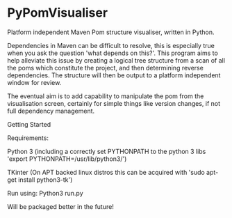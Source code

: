 # PyPomVisualiser

Platform independent Maven Pom structure visualiser, written in Python.

Dependencies in Maven can be difficult to resolve, this is especially true when you ask the question 'what depends on this?'. This program aims to help alleviate this issue by creating a logical tree structure from a scan of all the poms which constitute the project, and then determining reverse dependencies. 
The structure will then be output to a platform independent window for review.

The eventual aim is to add capability to manipulate the pom from the visualisation screen, certainly for simple things like version changes, if not full dependency management.

Getting Started

Requirements:
  
  Python 3 (including a correctly set PYTHONPATH to the python 3 libs 'export PYTHONPATH=/usr/lib/python3/')
  
  TKinter (On APT backed linux distros this can be acquired with 'sudo apt-get install python3-tk')
  

Run using:
Python3 run.py <location of a pom>

Will be packaged better in the future!
